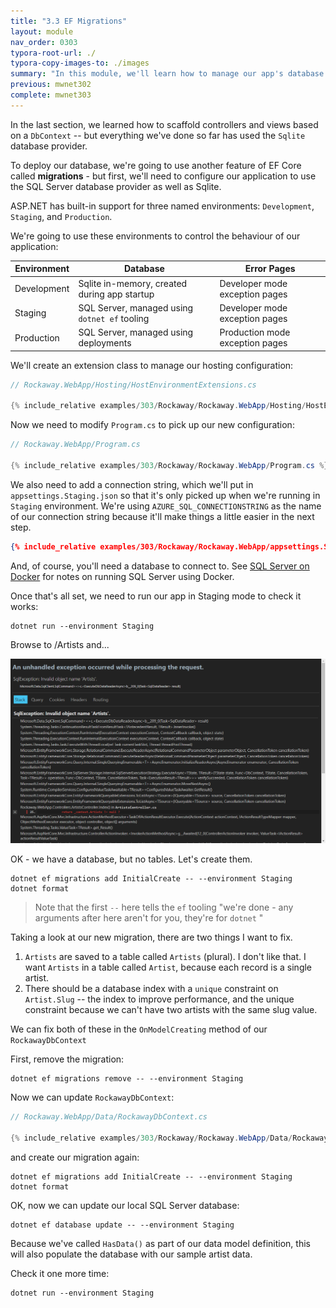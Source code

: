 ```yaml
---
title: "3.3 EF Migrations"
layout: module
nav_order: 0303
typora-root-url: ./
typora-copy-images-to: ./images
summary: "In this module, we'll learn how to manage our app's database schema using EF Migrations"
previous: mwnet302
complete: mwnet303
---
```


In the last section, we learned how to scaffold controllers and views based on a `DbContext` -- but everything we've done so far has used the `Sqlite` database provider.

To deploy our database, we're going to use another feature of EF Core called **migrations** - but first, we'll need to configure our application to use the SQL Server database provider as well as Sqlite.

ASP.NET has built-in support for three named environments: `Development`, `Staging`, and `Production`.

We're going to use these environments to control the behaviour of our application:

| Environment | Database                                      | Error Pages                     |
| ----------- | --------------------------------------------- | ------------------------------- |
| Development | Sqlite in-memory, created during app startup  | Developer mode exception pages  |
| Staging     | SQL Server, managed using `dotnet ef` tooling | Developer mode exception pages  |
| Production  | SQL Server, managed using deployments         | Production mode exception pages |

We'll create an extension class to manage our hosting configuration:

```csharp
// Rockaway.WebApp/Hosting/HostEnvironmentExtensions.cs

{% include_relative examples/303/Rockaway/Rockaway.WebApp/Hosting/HostEnvironmentExtensions.cs %}
```

Now we need to modify `Program.cs` to pick up our new configuration:

```csharp
// Rockaway.WebApp/Program.cs

{% include_relative examples/303/Rockaway/Rockaway.WebApp/Program.cs %}
```

We also need to add a connection string, which we'll put in `appsettings.Staging.json` so that it's only picked up when we're running in `Staging` environment. We're using `AZURE_SQL_CONNECTIONSTRING` as the name of our connection string because it'll make things a little easier in the next step.

```json
{% include_relative examples/303/Rockaway/Rockaway.WebApp/appsettings.Staging.json %}
```

And, of course, you'll need a database to connect to. See [SQL Server on Docker](sql-server-on-docker.html) for notes on running SQL Server using Docker.

Once that's all set, we need to run our app in Staging mode to check it works:

```
dotnet run --environment Staging
```

Browse to /Artists and...

![image-20231013234701987](images/image-20231013234701987.png)

OK - we have a database, but no tables. Let's create them.

```
dotnet ef migrations add InitialCreate -- --environment Staging
dotnet format
```

> Note that the first  `--` here tells the `ef` tooling "we're done - any arguments after here aren't for you, they're for `dotnet` "

Taking a look at our new migration, there are two things I want to fix.

1. `Artists` are saved to a table called `Artists` (plural). I don't like that. I want `Artists` in a table called `Artist`, because each record is a single artist.
2. There should be a database index with a `unique` constraint on `Artist.Slug` -- the index to improve performance, and the unique constraint because we can't have two artists with the same slug value.

We can fix both of these in the `OnModelCreating` method of our `RockawayDbContext`

First, remove the migration:

```
dotnet ef migrations remove -- --environment Staging
```

Now we can update `RockawayDbContext`:

```csharp
// Rockaway.WebApp/Data/RockawayDbContext.cs

{% include_relative examples/303/Rockaway/Rockaway.WebApp/Data/RockawayDbContext.cs %}
```

and create our migration again:

```dotnetcli
dotnet ef migrations add InitialCreate -- --environment Staging
dotnet format
```

OK, now we can update our local SQL Server database:

```dotnetcli
dotnet ef database update -- --environment Staging
```

Because we've called `HasData()` as part of our data model definition, this will also populate the database with our sample artist data.

Check it one more time:

```
dotnet run --environment Staging
```











